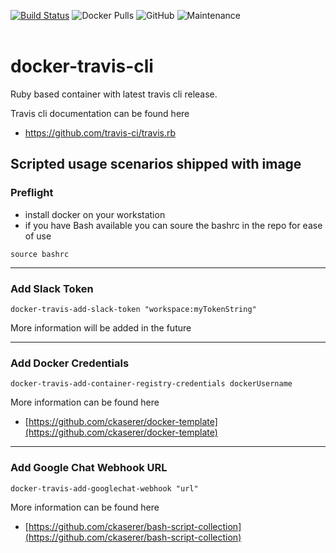 [![Build Status](https://travis-ci.com/ckaserer/docker-travis-cli.svg?branch=master)](https://travis-ci.com/ckaserer/docker-travis-cli)
![Docker Pulls](https://img.shields.io/docker/pulls/ckaserer/travis-cli)
![GitHub](https://img.shields.io/github/license/ckaserer/docker-travis-cli)
![Maintenance](https://img.shields.io/maintenance/yes/2020)
<br>
<br>

# docker-travis-cli

Ruby based container with latest travis cli release. 

Travis cli documentation can be found here

* https://github.com/travis-ci/travis.rb

## Scripted usage scenarios shipped with image

### Preflight

* install docker on your workstation
* if you have Bash available you can soure the bashrc in the repo for ease of use

```
source bashrc
```

---

### Add Slack Token

```
docker-travis-add-slack-token "workspace:myTokenString"
```

More information will be added in the future

---

### Add Docker Credentials

```
docker-travis-add-container-registry-credentials dockerUsername
```

More information can be found here

* [https://github.com/ckaserer/docker-template](https://github.com/ckaserer/docker-template)

---

### Add Google Chat Webhook URL

```
docker-travis-add-googlechat-webhook "url"
```

More information can be found here

* [https://github.com/ckaserer/bash-script-collection](https://github.com/ckaserer/bash-script-collection)